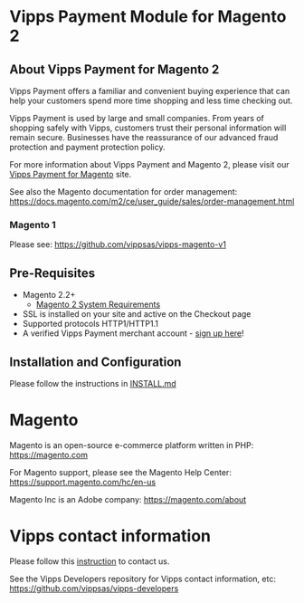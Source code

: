 # Vipps Payment Module for Magento 2

## About Vipps Payment for Magento 2

Vipps Payment offers a familiar and convenient buying experience that can help your customers spend more time shopping and less time checking out.

Vipps Payment is used by large and small companies.  From years of shopping safely with Vipps, customers trust their personal information will remain secure.  Businesses have the reassurance of our advanced fraud protection and payment protection policy.

For more information about Vipps Payment and Magento 2, please visit our [Vipps Payment for Magento](https://www.vipps.no/bedrift/vipps-pa-nett) site.

See also the Magento documentation for order management: https://docs.magento.com/m2/ce/user_guide/sales/order-management.html

### Magento 1

Please see: https://github.com/vippsas/vipps-magento-v1

## Pre-Requisites
* Magento 2.2+
    * [Magento 2 System Requirements](http://devdocs.magento.com/magento-system-requirements.html)
* SSL is installed on your site and active on the Checkout page
* Supported protocols HTTP1/HTTP1.1
* A verified Vipps Payment merchant account - [sign up here](https://vippsbedrift.no/signup/vippspanett/)!

## Installation and Configuration

Please follow the instructions in [INSTALL.md](INSTALL.md)

# Magento

Magento is an open-source e-commerce platform written in PHP: https://magento.com

For Magento support, please see the Magento Help Center: https://support.magento.com/hc/en-us

Magento Inc is an Adobe company: https://magento.com/about

# Vipps contact information

Please follow this [instruction](https://github.com/vippsas/vipps-developers/blob/master/contact.md) to contact us.

See the Vipps Developers repository for Vipps contact information, etc: https://github.com/vippsas/vipps-developers
